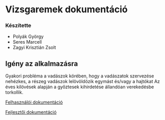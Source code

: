 # Vizsgaremek dokumentáció

### Készítette
* Polyák György
* Seres Marcell
* Zagyi Krisztián Zsolt <br>


## Igény az alkalmazásra

Gyakori probléma a vadászok körében, 
hogy a vadászatok szervezése nehézkes, a részeg vadászok
lelövöldözik egymást és/vagy a hajtókat
Az éves kilövések alapján a győztesek kihirdetése
állandóan verekedésbe torkollik.


[Felhasználói dokumentáció](user-documentation.md)


[Fejlesztői dokumentáció](developer-documentation.md)





